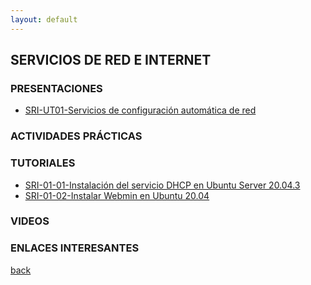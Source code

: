```yaml
---
layout: default
---
```


## SERVICIOS DE RED E INTERNET

### PRESENTACIONES  

* [SRI-UT01-Servicios de configuración automática de red](https://slides.com/manueljesusrodriguezarabi/deck-87afca/fullscreen)

### ACTIVIDADES PRÁCTICAS

### TUTORIALES  

* [SRI-01-01-Instalación del servicio DHCP en Ubuntu Server 20.04.3](https://docs.google.com/document/d/13mH4C-YDlYeXPbv_PJqyFJYQWNkZjs5oO1Af6zSJ7ws/edit?usp=sharing)
* [SRI-01-02-Instalar Webmin en Ubuntu 20.04](https://docs.google.com/document/d/19hWwATwHeHlnya7nX7Ni0wL8iI9bzTR0xbCmACs3SSU/edit?usp=sharing)

### VIDEOS

### ENLACES INTERESANTES

[back](https://mrodara.github.io)